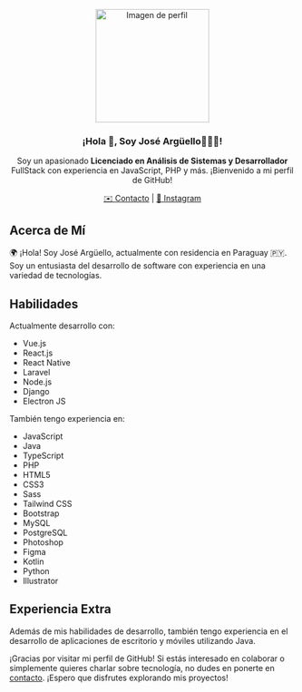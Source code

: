 <p align="center">
  <img src="URL_DE_TU_IMAGEN" alt="Imagen de perfil" width="200" />
</p>

<p align="center">
   <h3 align="center">
     ¡Hola 👋, Soy José Argüello👨🏻‍💻!
  </h3>
</p>

<p align="center">
   Soy un apasionado <strong>Licenciado en Análisis de Sistemas y Desarrollador</strong> FullStack con experiencia en JavaScript, PHP y más. ¡Bienvenido a mi perfil de GitHub!
</p>

<p align="center">
   <a href="mailto:argelloestigarribia.josantonio@gmail.com">✉️ Contacto</a> | <a href="https://www.instagram.com/josecienty/">📸 Instagram</a>
</p>

## Acerca de Mí

🌍 ¡Hola! Soy José Argüello, actualmente con residencia en Paraguay 🇵🇾. Soy un entusiasta del desarrollo de software con experiencia en una variedad de tecnologías.

## Habilidades

Actualmente desarrollo con:

- Vue.js
- React.js
- React Native
- Laravel
- Node.js
- Django
- Electron JS

También tengo experiencia en:

- JavaScript
- Java
- TypeScript
- PHP
- HTML5
- CSS3
- Sass
- Tailwind CSS
- Bootstrap
- MySQL
- PostgreSQL
- Photoshop
- Figma
- Kotlin
- Python
- Illustrator

## Experiencia Extra

Además de mis habilidades de desarrollo, también tengo experiencia en el desarrollo de aplicaciones de escritorio y móviles utilizando Java.

¡Gracias por visitar mi perfil de GitHub! Si estás interesado en colaborar o simplemente quieres charlar sobre tecnología, no dudes en ponerte en [contacto](mailto:argelloestigarribia.josantonio@gmail.com). ¡Espero que disfrutes explorando mis proyectos!
